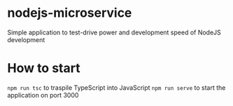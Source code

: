 # nodejs-microservice
Simple application to test-drive power and development speed of NodeJS development

# How to start
 `npm run tsc` to traspile TypeScript into JavaScript
 `npm run serve` to start the application on port 3000

